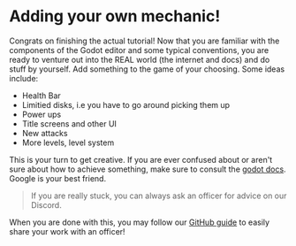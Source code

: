# Adding your own mechanic!

Congrats on finishing the actual tutorial! Now that you are familiar with the components of the Godot editor and some typical conventions, you are ready to venture out into the REAL world (the internet and docs) and do stuff by yourself. Add something to the game of your choosing. Some ideas include:
- Health Bar
- Limitied disks, i.e you have to go around picking them up
- Power ups
- Title screens and other UI
- New attacks
- More levels, level system

This is your turn to get creative. If you are ever confused about or aren't sure about how to achieve something, make sure to consult the [godot docs](https://docs.godotengine.org/en/4.4/). Google is your best friend. 

> If you are really stuck, you can always ask an officer for advice on our Discord.

When you are done with this, you may follow our [GitHub guide](./git-setup.md) to easily share your work with an officer! 

